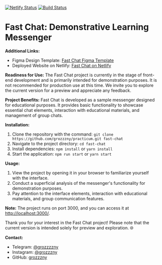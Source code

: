 [![Netlify Status](https://api.netlify.com/api/v1/badges/842172b2-80ff-4132-9000-6020004adee8/deploy-status)](https://app.netlify.com/sites/monumental-bonbon-c5c3fa/deploys)
[![Build Status](https://travis-ci.org/grozzzny/middle.messenger.praktikum.yandex.svg?branch=main)](https://travis-ci.org/grozzzny/middle.messenger.praktikum.yandex)

# Fast Chat: Demonstrative Learning Messenger

**Additional Links:**
- Figma Design Template: [Fast Chat Figma Template](https://www.figma.com/file/QPX0Avs8vk012UMKHv2mkt/yandex?type=design&node-id=0-1&mode=design)
- Deployed Website on Netlify: [Fast Chat on Netlify](https://monumental-bonbon-c5c3fa.netlify.app/)

**Readiness for Use:**
The Fast Chat project is currently in the stage of front-end development and is primarily intended for demonstration purposes. It is not recommended for production use at this time. We invite you to explore the current version for a preview and appreciate any feedback.

**Project Benefits:**
Fast Chat is developed as a sample messenger designed for educational purposes. It provides basic functionality to showcase essential chat elements, interaction with educational materials, and management of group chats.

**Installation:**
1. Clone the repository with the command: `git clone https://github.com/grozzzny/practicum.git fast-chat`
2. Navigate to the project directory: `cd fast-chat`
3. Install dependencies: `npm install` or `yarn install`
4. Start the application: `npm run start` or `yarn start`

**Usage:**
1. View the project by opening it in your browser to familiarize yourself with the interface.
2. Conduct a superficial analysis of the messenger's functionality for demonstration purposes.
3. Pay attention to the interface elements, interaction with educational materials, and group communication features.

**Note:**
The project runs on port 3000, and you can access it at [http://localhost:3000/](http://localhost:3000/).

Thank you for your interest in the Fast Chat project! Please note that the current version is intended solely for preview and exploration. 🌐

**Contact:**
- Telegram: [@grozzzzny](https://t.me/grozzzzny)
- Instagram: [@grozzzny](https://t.me/grozzzzny)
- GitHub: [grozzzny](https://github.com/grozzzny)
